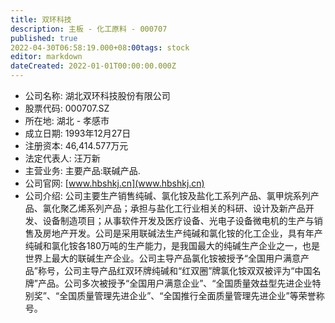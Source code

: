 ```yaml
---
title: 双环科技
description: 主板 - 化工原料 - 000707
published: true
2022-04-30T06:58:19.000+08:00tags: stock
editor: markdown
dateCreated: 2022-01-01T00:00:00.000Z
---
```


- 公司名称: 湖北双环科技股份有限公司
- 股票代码: 000707.SZ
- 所在地: 湖北 - 孝感市
- 成立日期: 1993年12月27日
- 注册资本: 46,414.577万元
- 法定代表人: 汪万新
- 主营业务: 主要产品:联碱产品.
- 公司官网: [www.hbshkj.cn](www.hbshkj.cn)
- 公司介绍: 公司主要生产销售纯碱、氯化铵及盐化工系列产品、氯甲烷系列产品、氯化聚乙烯系列产品；承担与盐化工行业相关的科研、设计及新产品开发、设备制造项目；从事软件开发及医疗设备、光电子设备微电机的生产与销售及房地产开发。公司是采用联碱法生产纯碱和氯化铵的化工企业，具有年产纯碱和氯化铵各180万吨的生产能力，是我国最大的纯碱生产企业之一，也是世界上最大的联碱生产企业。公司主导产品氯化铵被授予“全国用户满意产品”称号，公司主导产品红双环牌纯碱和“红双圈”牌氯化铵双双被评为“中国名牌”产品。公司多次被授予“全国用户满意企业”、“全国质量效益型先进企业特别奖”、“全国质量管理先进企业”、“全国推行全面质量管理先进企业”等荣誉称号。


